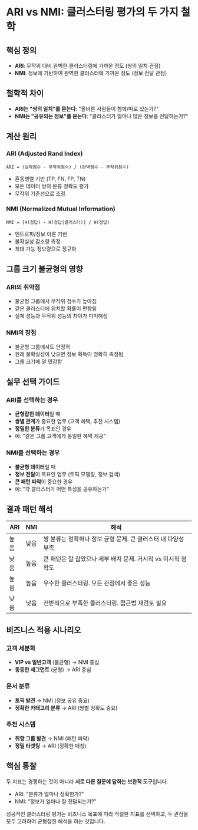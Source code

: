 # ARI vs NMI: 클러스터링 평가의 두 가지 철학

## 핵심 정의
- **ARI**: 무작위 대비 완벽한 클러스터링에 가까운 정도 (쌍의 일치 관점)
- **NMI**: 정보에 기반하여 완벽한 클러스터에 가까운 정도 (정보 전달 관점)

## 철학적 차이
- **ARI는 "쌍의 일치"를 묻는다**: "올바른 사람들이 함께/따로 있는가?"
- **NMI는 "공유되는 정보"를 묻는다**: "클러스터가 얼마나 많은 정보를 전달하는가?"

## 계산 원리

### ARI (Adjusted Rand Index)
```
ARI = (실제점수 - 무작위점수) / (완벽점수 - 무작위점수)
```
- 혼동행렬 기반 (TP, FN, FP, TN)
- 모든 데이터 쌍의 분류 정확도 평가
- 무작위 기준선으로 조정

### NMI (Normalized Mutual Information)
```
NMI = [H(정답) - H(정답|클러스터)] / H(정답)
```
- 엔트로피/정보 이론 기반
- 불확실성 감소량 측정
- 최대 가능 정보량으로 정규화

## 그룹 크기 불균형의 영향

### ARI의 취약점
- 불균형 그룹에서 무작위 점수가 높아짐
- 같은 클러스터에 위치할 확률이 편향됨
- 실제 성능과 무작위 성능의 차이가 미미해짐

### NMI의 장점
- 불균형 그룹에서도 안정적
- 원래 불확실성이 낮으면 정보 획득이 명확히 측정됨
- 그룹 크기에 덜 민감함

## 실무 선택 가이드

### ARI를 선택하는 경우
- **균형잡힌 데이터**일 때
- **쌍별 관계**가 중요한 업무 (고객 혜택, 추천 시스템)
- **정밀한 분류**가 목표인 경우
- 예: "같은 그룹 고객에게 동일한 혜택 제공"

### NMI를 선택하는 경우
- **불균형 데이터**일 때  
- **정보 전달**이 목표인 업무 (토픽 모델링, 정보 검색)
- **큰 패턴 파악**이 중요한 경우
- 예: "각 클러스터가 어떤 특성을 공유하는가"

## 결과 패턴 해석

| ARI | NMI | 해석 |
|-----|-----|------|
| 높음 | 낮음 | 쌍 분류는 정확하나 정보 균형 문제. 큰 클러스터 내 다양성 부족 |
| 낮음 | 높음 | 큰 패턴은 잘 잡았으나 세부 배치 문제. 거시적 vs 미시적 정확도 |
| 높음 | 높음 | 우수한 클러스터링. 모든 관점에서 좋은 성능 |
| 낮음 | 낮음 | 전반적으로 부족한 클러스터링. 접근법 재검토 필요 |

## 비즈니스 적용 시나리오

### 고객 세분화
- **VIP vs 일반고객** (불균형) → NMI 중심
- **동등한 세그먼트** (균형) → ARI 중심

### 문서 분류
- **토픽 발견** → NMI (정보 공유 중요)
- **정확한 카테고리 분류** → ARI (쌍별 정확도 중요)

### 추천 시스템
- **취향 그룹 발견** → NMI (패턴 파악)
- **정밀 타겟팅** → ARI (정확한 매칭)

## 핵심 통찰
두 지표는 경쟁하는 것이 아니라 **서로 다른 질문에 답하는 보완적 도구**입니다. 
- ARI: "분류가 얼마나 정확한가?"
- NMI: "정보가 얼마나 잘 전달되는가?"

성공적인 클러스터링 평가는 비즈니스 목표에 따라 적절한 지표를 선택하고, 
두 관점을 모두 고려하여 균형잡힌 해석을 하는 것입니다.